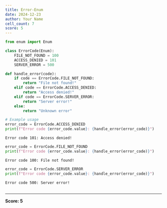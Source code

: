 ```yaml
---
title: Error-Enum
date: 2024-12-23
author: Your Name
cell_count: 7
score: 5
---
```


```python
from enum import Enum
```


```python
class ErrorCode(Enum):
    FILE_NOT_FOUND = 100
    ACCESS_DENIED = 101
    SERVER_ERROR = 500
```


```python
def handle_error(code):
    if code == ErrorCode.FILE_NOT_FOUND:
        return "File not found!"
    elif code == ErrorCode.ACCESS_DENIED:
        return "Access denied!"
    elif code == ErrorCode.SERVER_ERROR:
        return "Server error!"
    else:
        return "Unknown error"
```


```python
# Example usage
error_code = ErrorCode.ACCESS_DENIED
print(f"Error code {error_code.value}: {handle_error(error_code)}")
```

    Error code 101: Access denied!



```python
error_code = ErrorCode.FILE_NOT_FOUND
print(f"Error code {error_code.value}: {handle_error(error_code)}")
```

    Error code 100: File not found!



```python
error_code = ErrorCode.SERVER_ERROR
print(f"Error code {error_code.value}: {handle_error(error_code)}")
```

    Error code 500: Server error!



```python

```


---
**Score: 5**
